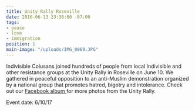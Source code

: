 ```yaml
---
title: Unity Rally Roseville
date: 2016-06-13 23:36:00 -07:00
tags:
- peace
- love
- immigration
position: 1
main-image: "/uploads/IMG_0069.JPG"
---
```


Indivisible Colusans joined hundreds of people from local Indivisible and other resistance groups at the Unity Rally in Roseville on June 10. We gathered in peaceful opposition to an anti-Muslim demonstration organized by a national group that promotes hatred, bigotry and intolerance. Check out our [Facebook album ](https://www.facebook.com/pg/IndivisibleColusa/photos/?tab=album&album_id=1850784338369244)for more photos from the Unity Rally.

Event date: 6/10/17